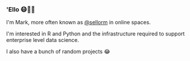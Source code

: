### 'Ello 😷🐠🥑

I'm Mark, more often known as [@sellorm](https://twitter.com/sellorm) in online spaces.

I'm interested in R and Python and the infrastructure required to support enterprise level data science.

I also have a bunch of random projects 😂


<!--
**sellorm/sellorm** is a ✨ _special_ ✨ repository because its `README.md` (this file) appears on your GitHub profile.

Here are some ideas to get you started:

- 🔭 I’m currently working on ...
- 🌱 I’m currently learning ...
- 👯 I’m looking to collaborate on ...
- 🤔 I’m looking for help with ...
- 💬 Ask me about ...
- 📫 How to reach me: ...
- 😄 Pronouns: ...
- ⚡ Fun fact: ...
-->
